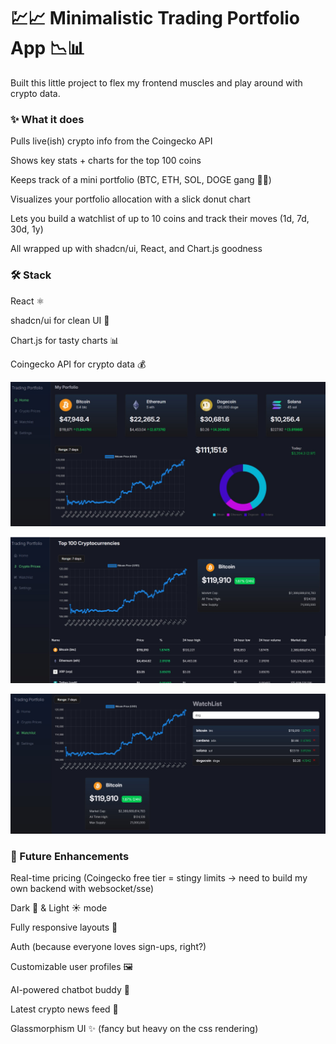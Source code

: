 # 💹📈 Minimalistic Trading Portfolio App 📉📊

Built this little project to flex my frontend muscles and play around with crypto data.

### ✨ What it does

Pulls live(ish) crypto info from the Coingecko API

Shows key stats + charts for the top 100 coins

Keeps track of a mini portfolio (BTC, ETH, SOL, DOGE gang 🐶🚀)

Visualizes your portfolio allocation with a slick donut chart

Lets you build a watchlist of up to 10 coins and track their moves (1d, 7d, 30d, 1y)

All wrapped up with shadcn/ui, React, and Chart.js goodness

### 🛠️ Stack

React ⚛️

shadcn/ui for clean UI 🎨

Chart.js for tasty charts 📊

Coingecko API for crypto data 💰


![Preview 1](https://raw.githubusercontent.com/Sandesh-bn/-Minimalistic-Trading-Portfolio-App-/refs/heads/master/src/assets/images/preview-1.jpg)



![Preview 2](https://raw.githubusercontent.com/Sandesh-bn/-Minimalistic-Trading-Portfolio-App-/refs/heads/master/src/assets/images/preview-2.jpg)



![Preview 3](https://raw.githubusercontent.com/Sandesh-bn/-Minimalistic-Trading-Portfolio-App-/refs/heads/master/src/assets/images/preview-3.jpg)


### 🍾 Future Enhancements

Real-time pricing (Coingecko free tier = stingy limits → need to build my own backend with websocket/sse)

Dark 🌙 & Light ☀️ mode

Fully responsive layouts 📱

Auth (because everyone loves sign-ups, right?)

Customizable user profiles 🖼️

AI-powered chatbot buddy 🤖

Latest crypto news feed 📰

Glassmorphism UI ✨ (fancy but heavy on the css rendering)
